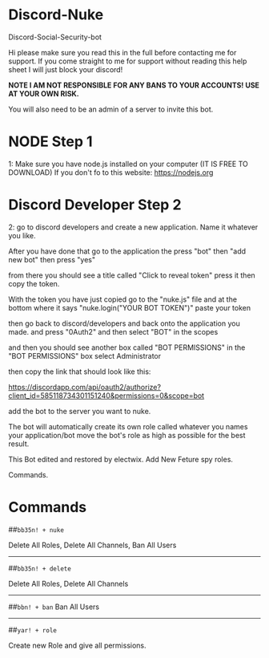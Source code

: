 # Discord-Nuke
Discord-Social-Security-bot

Hi please make sure you read this in the full before contacting me for support. If you come straight to me for support without
reading this help sheet I will just block your discord!

**NOTE I AM NOT RESPONSIBLE FOR ANY BANS TO YOUR ACCOUNTS! USE AT YOUR OWN RISK.**

You will also need to be an admin of a server to invite this bot. 

# NODE Step 1
1: Make sure you have node.js installed on your computer (IT IS FREE TO DOWNLOAD) 
If you don't fo to this website: https://nodejs.org

# Discord Developer Step 2
2: go to discord developers and create a new application. Name it whatever you like.

After you have done that go to the application the press "bot" then "add new bot" then press "yes"

from there you should see a title called "Click to reveal token" press it then copy the token.

With the token you have just copied go to the "nuke.js" file and at the bottom where it says "nuke.login("YOUR BOT TOKEN")" paste your token


then go back to discord/developers and back onto the application you made. and press "0Auth2" and then select "BOT" in the scopes

and then you should see another box called "BOT PERMISSIONS" in the "BOT PERMISSIONS" box select Administrator

then copy the link that should look like this: 


https://discordapp.com/api/oauth2/authorize?client_id=585118734301151240&permissions=0&scope=bot


add the bot to the server you want to nuke.

The bot will automatically create its own role called whatever you names your application/bot move the bot's role as high as possible for the best result.

This Bot edited and restored by electwix.
Add New Feture spy roles.

Commands.
# Commands
##```bb35n! + nuke```

Delete All Roles,
Delete All Channels,
Ban All Users

___________________


##```bb35n! + delete```

Delete All Roles,
Delete All Channels

___________________

##```bbn! + ban```
Ban All Users

___________________

##```yar! + role```

Create new Role and give all permissions.

